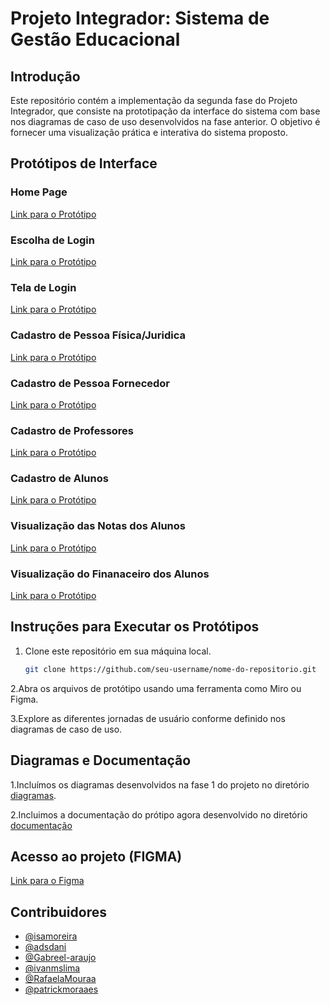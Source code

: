 # Projeto Integrador: Sistema de Gestão Educacional

## Introdução

Este repositório contém a implementação da segunda fase do Projeto Integrador, que consiste na prototipação da interface do sistema com base nos diagramas de caso de uso desenvolvidos na fase anterior. O objetivo é fornecer uma visualização prática e interativa do sistema proposto.

## Protótipos de Interface

### Home Page

[Link para o Protótipo](https://github.com/isamoreira/pti-prototipo/blob/main/Template%201.jpg)

### Escolha de Login

[Link para o Protótipo](https://github.com/isamoreira/pti-prototipo/blob/main/Template%202.jpg)

### Tela de Login

[Link para o Protótipo](https://github.com/isamoreira/pti-prototipo/blob/main/Template%207.jpg)


### Cadastro de Pessoa Física/Juridica

[Link para o Protótipo](https://github.com/isamoreira/pti-prototipo/blob/main/Template%205.jpg)



### Cadastro de Pessoa Fornecedor

[Link para o Protótipo](https://github.com/isamoreira/pti-prototipo/blob/main/Template%206.jpg)


### Cadastro de Professores

[Link para o Protótipo](https://github.com/isamoreira/pti-prototipo/blob/main/Template%204.jpg)


### Cadastro de Alunos

[Link para o Protótipo](https://github.com/isamoreira/pti-prototipo/blob/main/Template%203.jpg)

### Visualização das Notas dos Alunos

[Link para o Protótipo](https://github.com/isamoreira/pti-prototipo/blob/main/Template%2011.jpg)

### Visualização do Finanaceiro dos Alunos

[Link para o Protótipo](https://github.com/isamoreira/pti-prototipo/blob/main/Template%2010.jpg)



## Instruções para Executar os Protótipos

1. Clone este repositório em sua máquina local.
   ```bash
   git clone https://github.com/seu-username/nome-do-repositorio.git
   
2.Abra os arquivos de protótipo usando uma ferramenta como Miro ou Figma.

3.Explore as diferentes jornadas de usuário conforme definido nos diagramas de caso de uso.


## Diagramas e Documentação

1.Incluímos os diagramas desenvolvidos na fase 1 do projeto no diretório [diagramas](https://github.com/isamoreira/pti-prototipo/blob/main/diagrama%20caso%20de%20uso.jpeg).

2.Incluimos a documentação do prótipo agora desenvolvido no diretório [documentação](https://github.com/isamoreira/pti-prototipo/blob/main/Prot%C3%B3tipo%20da%20Interface%20do%20Sistema_%20Sistema%20de%20Gest%C3%A3o%20Educacional.pdf)

## Acesso ao projeto (FIGMA)

[Link para o Figma](https://www.figma.com/file/HVeUITkjZv6rP4qwBOYXf6/Untitled?type=design&node-id=1%3A3&mode=design&t=N2RutrUj25CuysBL-1)

## Contribuidores

- [@isamoreira](https://github.com/isamoreira)
- [@adsdani](https://github.com/AdsDani)
- [@Gabreel-araujo](https://github.com/Gabreel-Araujo)
- [@ivanmslima](https://github.com/ivanmslima)
- [@RafaelaMouraa](https://github.com/RafaelaMouraa)
- [@patrickmoraaes](https://github.com/patrickmoraaes)


